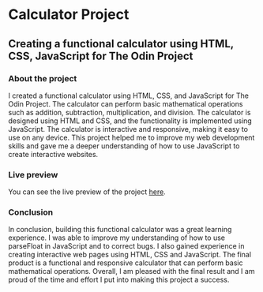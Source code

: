 # Calculator Project

## Creating a functional calculator using HTML, CSS, JavaScript for The Odin Project

### About the project

I created a functional calculator using HTML, CSS, and JavaScript for The Odin Project. The calculator can perform basic mathematical operations such as addition, subtraction, multiplication, and division. The calculator is designed using HTML and CSS, and the functionality is implemented using JavaScript. The calculator is interactive and responsive, making it easy to use on any device. This project helped me to improve my web development skills and gave me a deeper understanding of how to use JavaScript to create interactive websites.

### Live preview

You can see the live preview of the project [here](https://yushi5058.github.io/calculator-project/).

### Conclusion

In conclusion, building this functional calculator was a great learning experience. I was able to improve my understanding of how to use parseFloat in JavaScript and to correct bugs. I also gained experience in creating interactive web pages using HTML, CSS and JavaScript. The final product is a functional and responsive calculator that can perform basic mathematical operations. Overall, I am pleased with the final result and I am proud of the time and effort I put into making this project a success.

